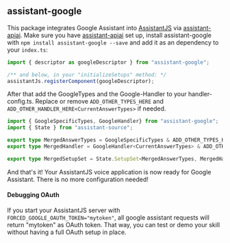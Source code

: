 ## assistant-google
This package integrates Google Assistant into [AssistantJS][1] via [assistant-apiai][2]. Make sure you have [assistant-apiai][2] set up, install assistant-google  with `npm install assistant-google --save` and add it as an dependency to your `index.ts`:
```typescript
import { descriptor as googleDescriptor } from "assistant-google";

/** and below, in your "initializeSetups" method: */
assistantJs.registerComponent(googleDescriptor);
```

After that add the GoogleTypes and the Google-Handler to your handler-config.ts. Replace or remove `ADD_OTHER_TYPES_HERE` and `ADD_OTHER_HANDLER_HERE<CurrentAnswerTypes>` if needed.
```typescript
import { GoogleSpecificTypes, GoogleHandler} from "assistant-google";
import { State } from "assistant-source";

export type MergedAnswerTypes = GoogleSpecificTypes & ADD_OTHER_TYPES_HERE;
export type MergedHandler = GoogleHandler<CurrentAnswerTypes> & ADD_OTHER_HANDLER_HERE<MergedAnswerTypes>;

export type MergedSetupSet = State.SetupSet<MergedAnswerTypes, MergedHandler>
```

And that's it! Your AssistantJS voice application is now ready for Google Assistant. There is no more configuration needed!

#### Debugging OAuth
If you start your AssistantJS server with `FORCED_GOOGLE_OAUTH_TOKEN="mytoken"`, all google assistant requests will return "mytoken" as OAuth token. 
That way, you can test or demo your skill without having a full OAuth setup in place.

[1]: http://assistantjs.org
[2]: https://github.com/webcomputing/assistant-apiai